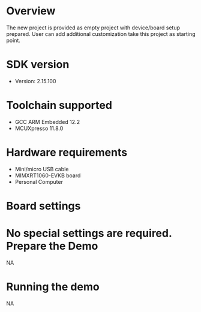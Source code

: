 Overview
========
The new project is provided as empty project with device/board setup prepared. User can add additional customization take this project as starting point.


SDK version
===========
- Version: 2.15.100

Toolchain supported
===================
- GCC ARM Embedded  12.2
- MCUXpresso  11.8.0

Hardware requirements
=====================
- Mini/micro USB cable
- MIMXRT1060-EVKB board
- Personal Computer

Board settings
==============
No special settings are required.
Prepare the Demo
================
NA

Running the demo
================
NA
